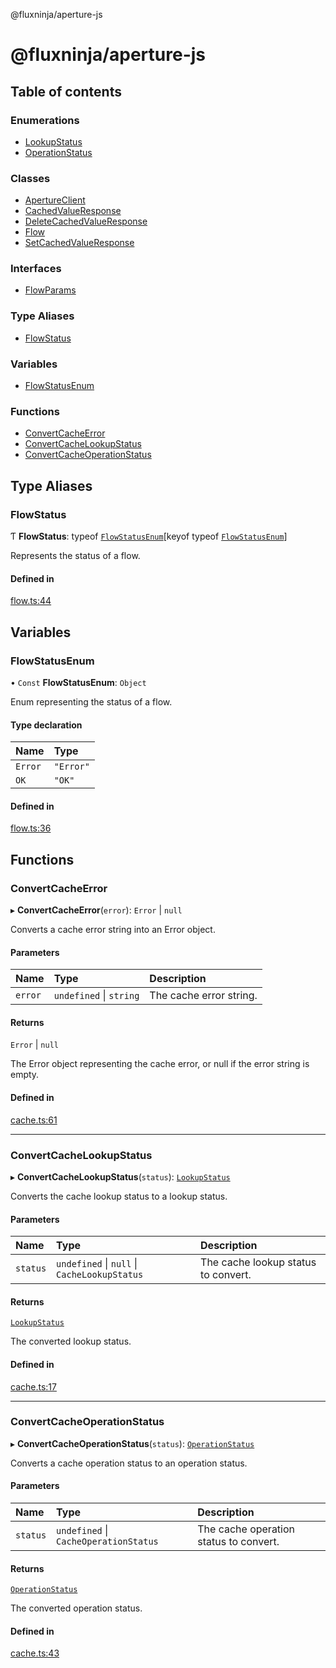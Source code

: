 @fluxninja/aperture-js

# @fluxninja/aperture-js

## Table of contents

### Enumerations

- [LookupStatus](enums/LookupStatus.md)
- [OperationStatus](enums/OperationStatus.md)

### Classes

- [ApertureClient](classes/ApertureClient.md)
- [CachedValueResponse](classes/CachedValueResponse.md)
- [DeleteCachedValueResponse](classes/DeleteCachedValueResponse.md)
- [Flow](classes/Flow.md)
- [SetCachedValueResponse](classes/SetCachedValueResponse.md)

### Interfaces

- [FlowParams](interfaces/FlowParams.md)

### Type Aliases

- [FlowStatus](README.md#flowstatus)

### Variables

- [FlowStatusEnum](README.md#flowstatusenum)

### Functions

- [ConvertCacheError](README.md#convertcacheerror)
- [ConvertCacheLookupStatus](README.md#convertcachelookupstatus)
- [ConvertCacheOperationStatus](README.md#convertcacheoperationstatus)

## Type Aliases

### FlowStatus

Ƭ **FlowStatus**: typeof [`FlowStatusEnum`](README.md#flowstatusenum)[keyof
typeof [`FlowStatusEnum`](README.md#flowstatusenum)]

Represents the status of a flow.

#### Defined in

[flow.ts:44](https://github.com/fluxninja/aperture/blob/5ab1329aa/sdks/aperture-js/sdk/flow.ts#L44)

## Variables

### FlowStatusEnum

• `Const` **FlowStatusEnum**: `Object`

Enum representing the status of a flow.

#### Type declaration

| Name    | Type      |
| :------ | :-------- |
| `Error` | `"Error"` |
| `OK`    | `"OK"`    |

#### Defined in

[flow.ts:36](https://github.com/fluxninja/aperture/blob/5ab1329aa/sdks/aperture-js/sdk/flow.ts#L36)

## Functions

### ConvertCacheError

▸ **ConvertCacheError**(`error`): `Error` \| `null`

Converts a cache error string into an Error object.

#### Parameters

| Name    | Type                    | Description             |
| :------ | :---------------------- | :---------------------- |
| `error` | `undefined` \| `string` | The cache error string. |

#### Returns

`Error` \| `null`

The Error object representing the cache error, or null if the error string is
empty.

#### Defined in

[cache.ts:61](https://github.com/fluxninja/aperture/blob/5ab1329aa/sdks/aperture-js/sdk/cache.ts#L61)

---

### ConvertCacheLookupStatus

▸ **ConvertCacheLookupStatus**(`status`):
[`LookupStatus`](enums/LookupStatus.md)

Converts the cache lookup status to a lookup status.

#### Parameters

| Name     | Type                                         | Description                         |
| :------- | :------------------------------------------- | :---------------------------------- |
| `status` | `undefined` \| `null` \| `CacheLookupStatus` | The cache lookup status to convert. |

#### Returns

[`LookupStatus`](enums/LookupStatus.md)

The converted lookup status.

#### Defined in

[cache.ts:17](https://github.com/fluxninja/aperture/blob/5ab1329aa/sdks/aperture-js/sdk/cache.ts#L17)

---

### ConvertCacheOperationStatus

▸ **ConvertCacheOperationStatus**(`status`):
[`OperationStatus`](enums/OperationStatus.md)

Converts a cache operation status to an operation status.

#### Parameters

| Name     | Type                                  | Description                            |
| :------- | :------------------------------------ | :------------------------------------- |
| `status` | `undefined` \| `CacheOperationStatus` | The cache operation status to convert. |

#### Returns

[`OperationStatus`](enums/OperationStatus.md)

The converted operation status.

#### Defined in

[cache.ts:43](https://github.com/fluxninja/aperture/blob/5ab1329aa/sdks/aperture-js/sdk/cache.ts#L43)
